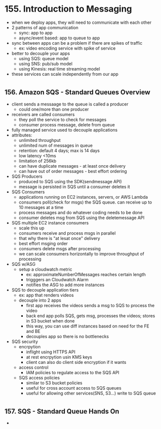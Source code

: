 # 155. Introduction to Messaging

- when we deploy apps, they will need to communicate with each other
- 2 patterns of app communication
  - sync: app to app
  - async/event based: app to queue to app
- sync between apps can be a problem if there are spikes of traffic
  - ex: video encoding service with spike of service
- better to decouple your apps
  - using SQS: queue model
  - using SNS: pub/sub model
  - using Kinesis: real time streaming model
- these services can scale independently from our app

#

## 156. Amazon SQS - Standard Queues Overview

- client sends a messaage to the queue is called a producer
  - could one/more than one producer
- receivers are called consumers
  - they poll the service to check for messages
  - consumer process message, delete from queue
- fully managed service used to decouple applications
- attributes:
  - unlimited throughput
  - unlimited num of messages in queue
  - retention: default 4 days; max is 14 days
  - low latency <10ms
  - limitation of 256kb
  - can have duplicate messages - at least once delivery
  - can have out of order messages - best effort ordering
- SQS Producers
  - produced to SQS using the SDK(sendmessage API)
  - message is persisted in SQS until a consumer deletes it
- SQS Consumers
  - applications running on EC2 instances, servers, or AWS Lambda
  - consumers poll(check for msgs) the SQS queue.  can receive up to 10 messages at a time
  - process messages and do whatever coding needs to be done
  - consumer deletes msg from SQS using the deletemessage API
- SQS multiple EC2 instance consumers
  - scale this up
  - consumers receive and process msgs in parallel
  - that why there is "at lesat once" delivery
  - best effort msging order
  - consumers delete msgs after processing
  - we can scale consumers horizontally to improve throughput of processing
- SQS w/ASG
  - setup a cloudwatch metric
    - ex: approximateNumberOfMessages reaches certain length
    - trigggers an Cloudwatch Alarm
    - notifies the ASG to add more instances
- SQS to decouple application tiers
  - ex: app that renders videos
  - decouple into 2 apps 
    - first app receives the videos sends a msg to SQS to process the video
    - back end app polls SQS, gets msg, processes the videos; stores in S3 bucket when done
    - this way, you can use diff instances based on need for the FE and BE
    - decouples app so there is no bottlenecks
- SQS security
  - encrpytion
    - inflight using HTTPS API
    - at rest encrpytion usin KMS keys
    - client can also do client side encryption if it wants
  - access control
    - IAM policies to regulate access to the SQS API
  - SQS access policies
    - similar to S3 bucket policies
    - useful for cross account access to SQS queues
    - useful for allowing other services(SNS, S3...) write to SQS queue
#

## 157. SQS - Standard Queue Hands On

- 

#
